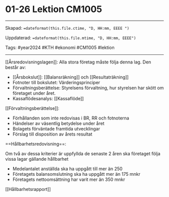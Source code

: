 # 01-26 Lektion CM1005

---
Skapad: `=dateformat(this.file.ctime, "D, HH:mm, EEEE ")`

Uppdaterad: `=dateformat(this.file.mtime, "D, HH:mm, EEEE")`

Tags: #year2024 #KTH #ekonomi #CM1005 #lektion

---
[[Årsredovisningslagen]]: Alla stora företag måste följa denna lag. Den består av:

- [[Årsbokslut]]: [[Balansräkning]] och [[Resultaträkning]]
- Fotnoter till bokslutet: Värderingsprinciper
- Förvaltningsberättelse: Styrelsens förvaltning, hur styrelsen har skött om företaget under året.
- Kassaflödesanalys: [[Kassaflöde]]

[[Förvaltningsberättelse]]:

- Förhållanden som inte redovisas i BR, RR och fotnoterna
- Händelser av väsentlig betydelse under året
- Bolagets förväntade framtida utvecklingar
- Förslag till disposition av årets resultat

==Hållbarhetsredovisning==:

Om två av dessa kriterier är uppfyllda de senaste 2 åren ska företaget följa vissa lagar gällande hållbarhet

- Medelantalet anställda ska ha uppgått till mer än 250
- Företagets balansomslutning ska ha uppgått mer än 175 mnkr
- Företagets nettoomsättning har varit mer än 350 mnkr

[[Hållbarhetsrapport]]
